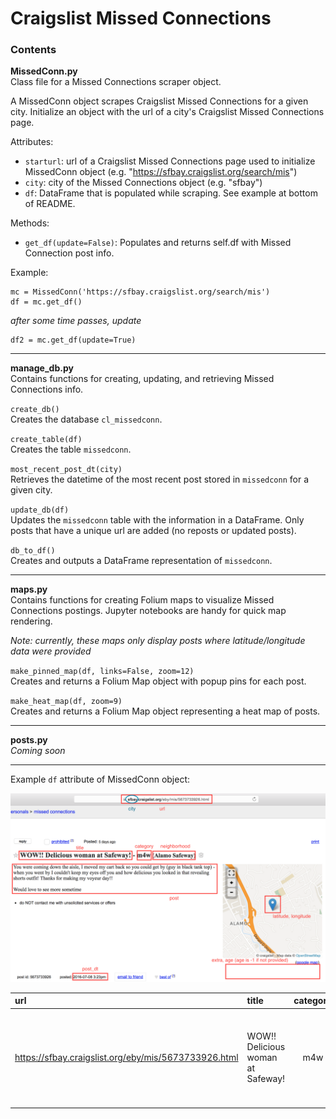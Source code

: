 # Craigslist Missed Connections

### Contents
**MissedConn.py**<br>
Class file for a Missed Connections scraper object.

A MissedConn object scrapes Craigslist Missed Connections for a given city. Initialize an object with the url of a city's Craigslist Missed Connections page.

Attributes:
+ `starturl`: url of a Craigslist Missed Connections page used to initialize MissedConn object (e.g. "https://sfbay.craigslist.org/search/mis")
+ `city`: city of the Missed Connections object (e.g. "sfbay")
+ `df`: DataFrame that is populated while scraping. See example at bottom of README.

Methods:
+ `get_df(update=False)`: Populates and returns self.df with Missed Connection post info.

Example:
```
mc = MissedConn('https://sfbay.craigslist.org/search/mis')
df = mc.get_df()
```
*after some time passes, update*
```
df2 = mc.get_df(update=True)
```
***
**manage_db.py**<br>
Contains functions for creating, updating, and retrieving Missed Connections info.

`create_db()`
<br>Creates the database `cl_missedconn`.

`create_table(df)`
<br>Creates the table `missedconn`.

`most_recent_post_dt(city)`
<br>Retrieves the datetime of the most recent post stored in `missedconn` for a given city.

`update_db(df)`
<br>Updates the `missedconn` table with the information in a DataFrame. Only posts that have a unique url are added (no reposts or updated posts).

`db_to_df()`
<br>Creates and outputs a DataFrame representation of `missedconn`.

***
**maps.py**<br>
Contains functions for creating Folium maps to visualize Missed Connections postings. Jupyter notebooks are handy for quick map rendering.

*Note: currently, these maps only display posts where latitude/longitude data were provided*

`make_pinned_map(df, links=False, zoom=12)`
<br>Creates and returns a Folium Map object with popup pins for each post.

`make_heat_map(df, zoom=9)`
<br>Creates and returns a Folium Map object representing a heat map of posts.

***
**posts.py**<br>
*Coming soon*
***
Example `df` attribute of MissedConn object:

![Example Craigslist page](./images/ex_cl_page.png)

|url|title|category|post_dt|latitude|longitude|neighborhood|extra|age|post|record_dt|city|
|:--|:--|:-:|:-:|:-:|:-:|:--|:--|:-:|:--|:-:|:-:|
|https://sfbay.craigslist.org/eby/mis/5673733926.html |WOW!! Delicious woman at Safeway!|m4w|2016-07-08 15:23:00|37.8528|-122.023|Alamo Safeway| |-1|You were coming down the aisle, I moved my car...|2016-07-11 18:04:24|sfbay|

